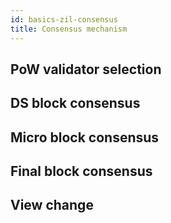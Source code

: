 ```yaml
---
id: basics-zil-consensus
title: Consensus mechanism
---
```

## PoW validator selection

## DS block consensus

## Micro block consensus

## Final block consensus

## View change